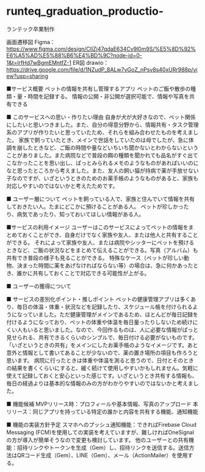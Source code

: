 # runteq_graduation_productio-
ランテック卒業制作

画面遷移図
Figma：https://www.figma.com/design/ClIZj47qdaE634Cv9l0m9S/%E5%8D%92%E6%A5%AD%E5%88%B6%E4%BD%9C?node-id=0-1&t=lrfHd7wBgmEMntfZ-1
ER図
drawio：https://drive.google.com/file/d/1NZudP_8ALw7vGoZ_nPsv8s40xURr988p/view?usp=sharing

■サービス概要
ペットの情報を共有し管理するアプリ
ペットのご飯や散歩の種類・量・時間を記録する。
情報の公開・非公開が選択可能で、情報や写真を共有できる

■ このサービスへの思い・作りたい理由
自身が犬が大好きなので、ペット関係にしたいと思いつきました。また、自分の得意分野から、情報共有・タスク管理系のアプリが作りたいと思っていたため、それらを組み合わせたものを考えました。
家族で飼っていたとき、メインで世話をしていたのは母でしたが、急に体調を崩したときなど、ご飯の時間や量などいちいち聞かないとわからないということがありました。また病院などで普段の餌の種類を聞かれても品名がすぐ出てこなかったことを思い出し、ぱっとみられるメモのようなものがあればいいのになと思ったところから考えました。また、友人の飼い猫が持病で薬が手放せない子なのですが、いざというときのためのお薬手帳のようなものがあると、家族も対応しやすいのではないかと考えたためです。

■ ユーザー層について
ペットを飼っている人で、家族と住んでいて情報を共有しておきたい人。たまにどこかに預けることがある人。
ペットが珍しかったり、病気であったり、知っておいてほしい情報がある人。

■サービスの利用イメージ
ユーザーはこのサービスによってペットの情報をまとめておくことができ、自身だけでなく家族や友人、または他人と共有することができる。
それによって家族や友人、または病院やシッターにペットを預けるときなど、ご飯の状況などをまとめて伝えることができる。写真（アルバム）も共有でき普段の様子も見ることができる。
特殊なケース（ペットが珍しい動物、決まった時間に薬をあげなければならない等）の場合は、急に何かあったとき、誰かに共有しておくことで対応できる可能性が上がる。

■ ユーザーの獲得について


■ サービスの差別化ポイント・推しポイント
ペットの健康管理アプリは多くあり、毎日の体温・体重・状況などを記録したり、スケジュール帳を付けられるようになっていました。ただ健康管理がメインであるため、ほとんどが毎日記録を付けるようになっており、ペットの体重や体温を毎日量ったりしないため続けにくい人もいると思いました。なので、今回作るものは、人に必要な情報がぱっと見せられる、共有できるくらいのシンプルで、毎日付ける必要がないものです。「いざというときの共有」をメインにしたお薬手帳のようなイメージです。あと意外と情報として書いてあることが少ないので、薬の置き場所の項目も作ろうと思います。
病院に行ったときは体重や体温を測ると思うので、日付とそのときの結果を書くくらいにすると、緩く続けて使用しやすいかもしれません。気軽に使えて記録しておくと安心といった感じです。いざというとき共有する情報も、毎日の経過よりは基本的な情報のみの方がわかりやすいのではないかと考えました。

■ 機能候補
MVPリリース時：プロフィールや基本情報、写真のアップロード
本リリース：同じアプリを持っている特定の誰かと内容を共有する機能、通知機能

■ 機能の実装方針予定
スマホへのプッシュ通知機能：できればFirebase Cloud Messaging (FCM)を使用しての実装を考えていますが、難しければOneSignalの方が導入が簡単そうなので変更も検討しています。
他のユーザーとの共有機能：招待リンクやトークンを生成（Gem）し、招待リンクを送信する。送信方法はQRコード生成（Gem）、LINE（Gem）、メール（ActionMailer）を使用する。
